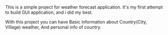 This is a simple project for weather forecast application.
It's my first attempt to build GUI application, and i did my best.

With this project you can have Basic information about Country(City, Village) weather, And personal info of country.
